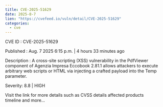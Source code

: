 ```yaml
--- 
title: CVE-2025-51629
date: 2025-8-7
lien: "https://cvefeed.io/vuln/detail/CVE-2025-51629"
categories:
  - cve
---
```


CVE ID : CVE-2025-51629

Published :  Aug. 7
2025
6:15 p.m. | 4 hours
33 minutes ago

Description : A cross-site scripting (XSS) vulnerability in the PdfViewer component of Agenzia Impresa Eccobook 2.81.1 allows attackers to execute arbitrary web scripts or HTML via injecting a crafted payload into the Temp parameter.

Severity: 8.8 | HIGH

Visit the link for more details
such as CVSS details
affected products
timeline
and more...
